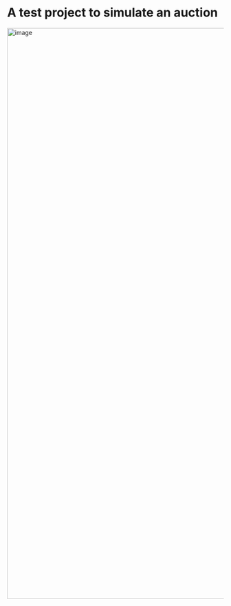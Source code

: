 # A test project to simulate an auction

<img width="2674" height="1328" alt="image" src="https://github.com/user-attachments/assets/003d13f6-bf88-4d2c-a663-364ad24e0bd4" />
